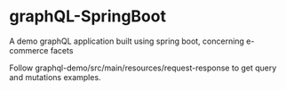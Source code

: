 # graphQL-SpringBoot
A demo graphQL application built using spring boot, concerning e-commerce facets 

Follow graphql-demo/src/main/resources/request-response to get query and mutations examples.
